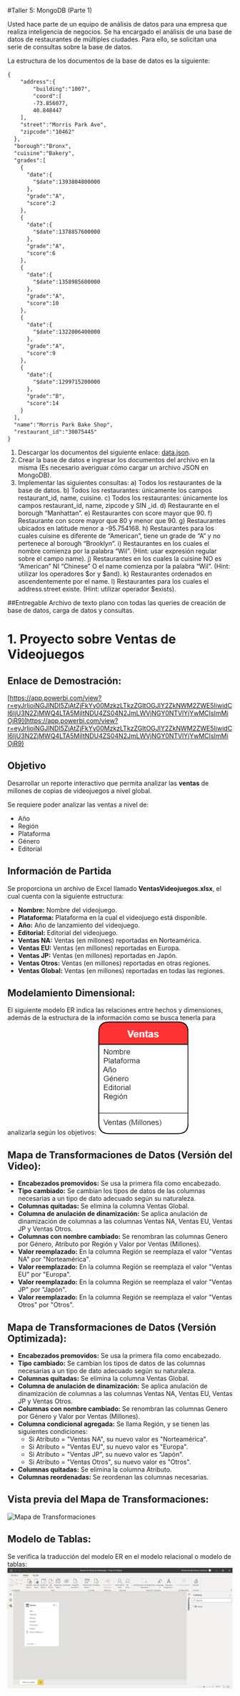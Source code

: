#Taller 5: MongoDB (Parte 1)

Usted hace parte de un equipo de análisis de datos para una empresa que realiza inteligencia de negocios. Se ha encargado el análisis de una base de datos de restaurantes de múltiples ciudades. Para ello, se solicitan una serie de consultas sobre la base de datos.

La estructura de los documentos de la base de datos es la siguiente:
```
{  
	"address":{  
		"building":"1007",
		"coord":[  
		-73.856077,
		40.848447
    ],
    "street":"Morris Park Ave",
    "zipcode":"10462"
  },
  "borough":"Bronx",
  "cuisine":"Bakery",
  "grades":[  
    {  
      "date":{  
        "$date":1393804800000
      },
      "grade":"A",
      "score":2
    },
    {  
      "date":{  
        "$date":1378857600000
      },
      "grade":"A",
      "score":6
    },
    {  
      "date":{  
        "$date":1358985600000
      },
      "grade":"A",
      "score":10
    },
    {  
      "date":{  
        "$date":1322006400000
      },
      "grade":"A",
      "score":9
    },
    {  
      "date":{  
        "$date":1299715200000
      },
      "grade":"B",
      "score":14
    }
  ],
  "name":"Morris Park Bake Shop",
  "restaurant_id":"30075445"
}
```

1. Descargar los documentos del siguiente enlace: [data.json](https://www.dropbox.com/s/qnzyj8ht9gqm88w/data.json?dl=0).
2. Crear la base de datos e ingresar los documentos del archivo en la misma (Es necesario averiguar cómo cargar un archivo JSON en MongoDB).
3. Implementar las siguientes consultas:
	a) Todos los restaurantes de la base de datos.
	b) Todos los restaurantes: únicamente los campos restaurant_id, name, cuisine.
	c) Todos los restaurantes: únicamente los campos restaurant_id, name, zipcode y SIN _id.
	d) Restaurante en el borough “Manhattan”.
	e) Restaurantes con score mayor que 90.
	f) Restaurante con score mayor que 80 y menor que 90.
	g) Restaurantes ubicados en latitude menor a -95.754168.
	h) Restaurantes para los cuales cuisine es diferente de “American”, tiene un grade de “A” y no pertenece al borough “Brooklyn”.
	i) Restaurantes en los cuales el nombre comienza por la palabra “Wil”. (Hint: usar expresión regular sobre el campo name).
	j) Restaurantes en los cuales la cuisine NO es “American” NI “Chinese” O el name comienza por la palabra “Wil”. (Hint: utilizar los operadores $or y $and).
	k) Restaurantes ordenados en ascendentemente por el name.
	l) Restaurantes para los cuales el address.street existe. (Hint: utilizar operador $exists).

##Entregable
Archivo de texto plano con todas las queries de creación de base de datos, carga de datos y consultas.

# 1. Proyecto sobre Ventas de Videojuegos

## Enlace de Demostración:  
[https://app.powerbi.com/view?r=eyJrIjoiNGJlNDI5ZjAtZjFkYy00MzkzLTkzZGItOGJlY2ZkNWM2ZWE5IiwidCI6IjU3N2ZjMWQ4LTA5MjItNDU4ZS04N2JmLWVjNGY0NTVlYjYwMCIsImMiOjR9](https://app.powerbi.com/view?r=eyJrIjoiNGJlNDI5ZjAtZjFkYy00MzkzLTkzZGItOGJlY2ZkNWM2ZWE5IiwidCI6IjU3N2ZjMWQ4LTA5MjItNDU4ZS04N2JmLWVjNGY0NTVlYjYwMCIsImMiOjR9)

## Objetivo
Desarrollar un reporte interactivo que permita analizar las **ventas** de millones de copias de videojuegos a nivel global.

Se requiere poder analizar las ventas a nivel de:
- Año
- Región
- Plataforma
- Género
- Editorial

## Información de Partida
Se proporciona un archivo de Excel llamado **VentasVideojuegos.xlsx**, el cual cuenta con la siguiente estructura:
- **Nombre:** Nombre del videojuego.
- **Plataforma:** Plataforma en la cual el videojuego está disponible.
- **Año:** Año de lanzamiento del videojuego.
- **Editorial:** Editorial del videojuego.
- **Ventas NA:** Ventas (en millones) reportadas en Norteamérica.
- **Ventas EU:** Ventas (en millones) reportadas en Europa.
- **Ventas JP:** Ventas (en millones) reportadas en Japón.
- **Ventas Otros:** Ventas (en millones) reportadas en otras regiones.
- **Ventas Global:** Ventas (en millones) reportadas en todas las regiones.

## Modelamiento Dimensional:
El siguiente modelo ER indica las relaciones entre hechos y dimensiones, además de la estructura de la información como se busca tenerla para analizarla según los objetivos:
![Modelo ER](https://github.com/mamurciac/Udemy-s-Power-BI-Course/blob/master/1.%20Proyecto%20Ventas%20Videojuegos/Modelo%20ER.png)

## Mapa de Transformaciones de Datos (Versión del Video):
- **Encabezados promovidos:** Se usa la primera fila como encabezado.
- **Tipo cambiado:** Se cambian los tipos de datos de las columnas necesarias a un tipo de dato adecuado según su naturaleza.
- **Columnas quitadas:** Se elimina la columna Ventas Global.
- **Columna de anulación de dinamización:** Se aplica anulación de dinamización de columnas a las columnas Ventas NA, Ventas EU, Ventas JP y Ventas Otros.
- **Columnas con nombre cambiado:** Se renombran las columnas Genero por Género, Atributo por Región y Valor por Ventas (Millones).
- **Valor reemplazado:** En la columna Región se reemplaza el valor "Ventas NA" por "Norteamérica".
- **Valor reemplazado:** En la columna Región se reemplaza el valor "Ventas EU" por "Europa".
- **Valor reemplazado:** En la columna Región se reemplaza el valor "Ventas JP" por "Japón".
- **Valor reemplazado:** En la columna Región se reemplaza el valor "Ventas Otros" por "Otros".

## Mapa de Transformaciones de Datos (Versión Optimizada):
- **Encabezados promovidos:** Se usa la primera fila como encabezado.
- **Tipo cambiado:** Se cambian los tipos de datos de las columnas necesarias a un tipo de dato adecuado según su naturaleza.
- **Columnas quitadas:** Se elimina la columna Ventas Global.
- **Columna de anulación de dinamización:** Se aplica anulación de dinamización de columnas a las columnas Ventas NA, Ventas EU, Ventas JP y Ventas Otros.
- **Columnas con nombre cambiado:** Se renombran las columnas Genero por Género y Valor por Ventas (Millones).
- **Columna condicional agregada:** Se llama Región, y se tienen las siguientes condiciones:
	- Si Atributo = "Ventas NA", su nuevo valor es "Norteamérica".
	- Si Atributo = "Ventas EU", su nuevo valor es "Europa".
	- Si Atributo = "Ventas JP", su nuevo valor es "Japón".
	- Si Atributo = "Ventas Otros", su nuevo valor es "Otros".
- **Columnas quitadas:** Se elimina la columna Atributo.
- **Columnas reordenadas:** Se reordenan las columnas necesarias.

## Vista previa del Mapa de Transformaciones:
![Mapa de Transformaciones](https://github.com/mamurciac/Udemy-s-Power-BI-Course/blob/master/1.%20Proyecto%20Ventas%20Videojuegos/Transformaci%C3%B3n%20de%20Datos%20%5BPower%20Query%5D.jpg)

## Modelo de Tablas:
Se verifica la traducción del modelo ER en el modelo relacional o modelo de tablas:
![Modelo Relacional](https://github.com/mamurciac/Udemy-s-Power-BI-Course/blob/master/1.%20Proyecto%20Ventas%20Videojuegos/Modelo%20Relacional.JPG)
